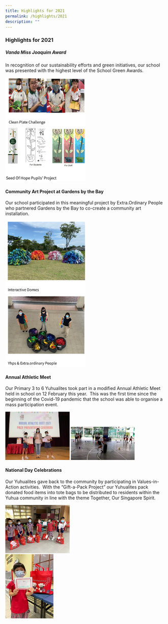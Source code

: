 ```yaml
---
title: Highlights for 2021
permalink: /highlights/2021
description: ""
---
```

### Highlights for 2021

##### Vanda Miss Joaquim Award

In recognition of our sustainability efforts and green initiatives, our school was presented with the highest level of the School Green Awards.

<img src="/images/highlights1.png" 
     style="width:50%">
<img src="/images/highlights2.png" 
     style="width:50%">
		 
#### Community Art Project at Gardens by the Bay

Our school participated in this meaningful project by Extra.Ordinary People who partnered Gardens by the Bay to co-create a community art installation.

<img src="/images/highlights3.png" 
     style="width:50%">
<img src="/images/highlights4.png" 
     style="width:50%">
		 
#### Annual Athletic Meet

Our Primary 3 to 6 Yuhualites took part in a modified Annual Athletic Meet held in school on 12 February this year.&nbsp; This was the first time since the beginning of the Covid-19 pandemic that the school was able to organise a mass participation event.

<img src="/images/hl1.png" 
     style="width:40%">
<img src="/images/hl2.png" 
     style="width:40%">

#### National Day Celebrations

Our Yuhualites gave back to the community by participating in Values-in-Action activities.&nbsp; With the “Gift-a-Pack Project” our Yuhualites pack donated food items into tote bags to be distributed to residents within the Yuhua community in line with the theme Together, Our Singapore Spirit.

<img src="/images/hl3.png" 
     style="width:40%"><br>
<img src="/images/hl4.png" 
     style="width:30%">